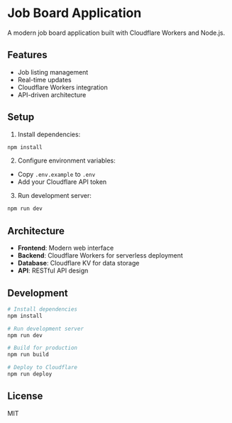 # Job Board Application

A modern job board application built with Cloudflare Workers and Node.js.

## Features

- Job listing management
- Real-time updates
- Cloudflare Workers integration
- API-driven architecture

## Setup

1. Install dependencies:
```bash
npm install
```

2. Configure environment variables:
- Copy `.env.example` to `.env`
- Add your Cloudflare API token

3. Run development server:
```bash
npm run dev
```

## Architecture

- **Frontend**: Modern web interface
- **Backend**: Cloudflare Workers for serverless deployment
- **Database**: Cloudflare KV for data storage
- **API**: RESTful API design

## Development

```bash
# Install dependencies
npm install

# Run development server
npm run dev

# Build for production
npm run build

# Deploy to Cloudflare
npm run deploy
```

## License

MIT